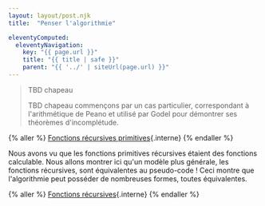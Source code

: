 ```yaml
---
layout: layout/post.njk 
title:  "Penser l'algorithmie"

eleventyComputed:
  eleventyNavigation:
    key: "{{ page.url }}"
    title: "{{ title | safe }}"
    parent: "{{ '../' | siteUrl(page.url) }}"
---
```


> TBD chapeau
>
> TBD chapeau commençons par un cas particulier, correspondant à l'arithmétique de Peano et utilisé par Godel pour démontrer ses théorèmes d'incomplétude.

{% aller %}
[Fonctions récursives primitives](./récursive-primitive){.interne}
{% endaller %}

Nous avons vu que les fonctions primitives récursives étaient des fonctions calculable. Nous allons montrer ici qu'un modèle plus générale, les fonctions récursives, sont équivalentes au pseudo-code ! Ceci montre que l'algorithmie peut posséder de nombreuses formes, toutes équivalentes.

{% aller %}
[Fonctions récursives](./fonctions-récursives){.interne}
{% endaller %}
